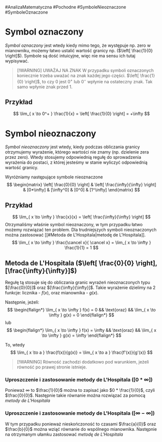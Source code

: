 #AnalizaMatematyczna #Pochodne #SymboleNieoznaczone #SymboleOznaczone
# Symbol oznaczony
*Symbol oznaczony* jest wtedy kiedy mimo tego, że występuje np. zero w mianowniku, możemy łatwo ustalić wartość granicy  np. ($\left[ \frac{1}{0} \right]$). 
Symbole są dość intuicyjne, więc nie ma sensu ich tutaj wypisywać.
>[!WARNING] UWAŻAJ NA ZNAK
> W przypadku symboli oznaczonych koniecznie trzeba uważać na znak każdej jego części. $\left[ \frac{1}{0} \right]$, to czy $0$ jest $0^+$ lub $0^-$ wpłynie na ostateczny znak. Tak samo wpłynie znak przed 1.
## Przykład
$$
\lim_{ x \to 0^+ } \frac{1}{x} = \left[ \frac{1}{0} \right] = +\infty 
$$
# Symbol nieoznaczony
*Symbol nieoznaczony* jest wtedy, kiedy podczas obliczania granicy otrzymujemy wyrażenie, którego wartości nie znamy (np. dzielenie zera przez zero). Wtedy stosujemy odpowiednią regułę do sprowadzenia wyrażenia do postaci, z której jesteśmy w stanie wyliczyć odpowiednią wartość granicy.

Wyróżniamy następujące symbole nieoznaczone
$$
\begin{matrix}
\left[ \frac{0}{0} \right] & \left[ \frac{\infty}{\infty} \right] & [0*\infty] & [\infty^0] & [0^0] & [1^\infty] 
\end{matrix}
$$
## Przykład
$$
\lim_{ x \to \infty } \frac{x}{x} = \left[ \frac{\infty}{\infty} \right] 
$$
Otrzymaliśmy właśnie symbol nieoznaczony, w tym przypadku łatwo możemy rozwiązać ten problem. Dla trudniejszych symboli nieoznaczonych można zastosować [[#Metoda de L'Hospitala|metodę de L'Hospitala]].
$$
\lim_{ x \to \infty } \frac{\cancel x}{ \cancel x} = \lim_{ x \to \infty } \frac{1}{1} = 1
$$
## Metoda de L'Hospitala ($\left[ \frac{0}{0} \right], [\frac{\infty}{\infty}]$)
Regułę tą stosuje się do obliczania granic wyrażeń nieoznaczonych typu $[\frac{0}{0}]$ oraz $[\frac{\infty}{\infty}]$.
Takie wyrażenie dzielimy na 2 funkcje: licznika - $f(x)$, oraz mianownika - $g(x)$.

Następnie, jeżeli:
$$
\begin{flalign*}
\lim_{ x \to \infty } f(x) = 0 && \text{oraz} &&
\lim_{ x \to \infty } g(x) = 0
\end{flalign*}
$$
lub
$$
\begin{flalign*}
\lim_{ x \to \infty } f(x) = \infty &&
\text{oraz} &&
\lim_{ x \to \infty } g(x) = \infty
\end{flalign*}
$$

To, wtedy
$$
\lim_{ x \to a } \frac{f(x)}{g(x)} = \lim_{ x \to a } \frac{f'(x)}{g'(x)}
$$
> [!WARNING] Równość zachodzi dodatkowo pod warunkiem, jeżeli równość po prawej stronie istnieje.

### Uproszczenie i zastosowanie metody de L'Hospitala ($[0 * \infty]$)
Ponieważ $\infty$ to $\frac{1}{0}$ można to zapisać jako $0 * \frac{1}{0}$, czyli $\frac{0}{0}$. Następnie takie równanie można rozwiązać za pomocą *metody de L'Hospitala*

### Uproszczenie i zastosowanie metody de L'Hospitala ($\left[ \infty - \infty \right]$)
W tym przypadku ponieważ nieskończoność to czasami $\frac{a}{0}$ oraz $\frac{b}{0}$ można wziąć równanie do wspólnego mianownika.
Następnie na otrzymanym ułamku zastosować *metodę de L'Hospitala*

